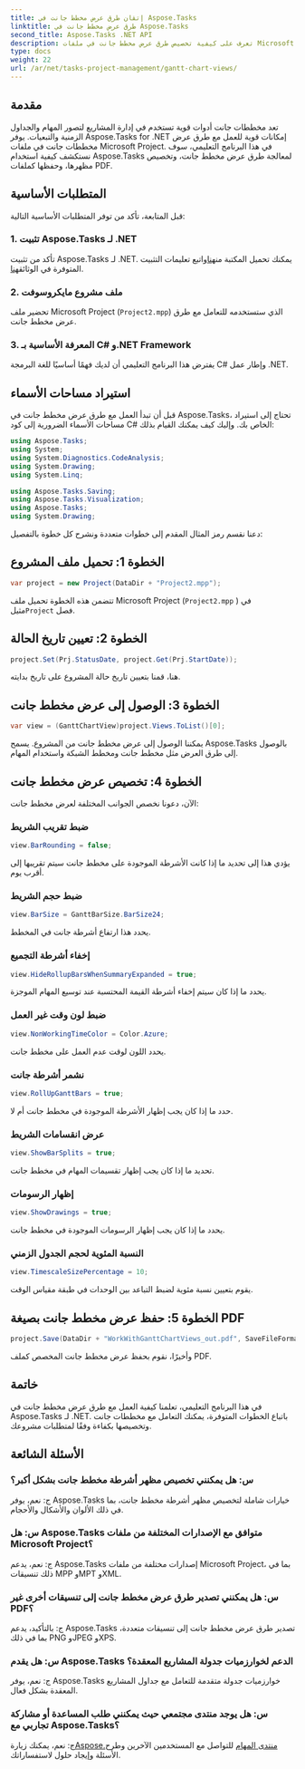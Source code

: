 ```yaml
---
title: إتقان طرق عرض مخطط جانت في Aspose.Tasks
linktitle: طرق عرض مخطط جانت في Aspose.Tasks
second_title: Aspose.Tasks .NET API
description: تعرف على كيفية تخصيص طرق عرض مخطط جانت في ملفات Microsoft Project باستخدام Aspose.Tasks لـ .NET. دليل خطوة بخطوة لإدارة المشاريع بكفاءة.
type: docs
weight: 22
url: /ar/net/tasks-project-management/gantt-chart-views/
---
```

## مقدمة
تعد مخططات جانت أدوات قوية تستخدم في إدارة المشاريع لتصور المهام والجداول الزمنية والتبعيات. يوفر Aspose.Tasks for .NET إمكانات قوية للعمل مع طرق عرض مخططات جانت في ملفات Microsoft Project. في هذا البرنامج التعليمي، سوف نستكشف كيفية استخدام Aspose.Tasks لمعالجة طرق عرض مخطط جانت، وتخصيص مظهرها، وحفظها كملفات PDF.
## المتطلبات الأساسية
قبل المتابعة، تأكد من توفر المتطلبات الأساسية التالية:
### 1. تثبيت Aspose.Tasks لـ .NET
 تأكد من تثبيت Aspose.Tasks لـ .NET. يمكنك تحميل المكتبة من[هنا](https://releases.aspose.com/tasks/net/)واتبع تعليمات التثبيت المتوفرة في الوثائق[هنا](https://reference.aspose.com/tasks/net/).
### 2. ملف مشروع مايكروسوفت
تحضير ملف Microsoft Project (`Project2.mpp`) الذي ستستخدمه للتعامل مع طرق عرض مخطط جانت.
### 3. المعرفة الأساسية بـ C# و.NET Framework
يفترض هذا البرنامج التعليمي أن لديك فهمًا أساسيًا للغة البرمجة C# وإطار عمل .NET.
## استيراد مساحات الأسماء
قبل أن تبدأ العمل مع طرق عرض مخطط جانت في Aspose.Tasks، تحتاج إلى استيراد مساحات الأسماء الضرورية إلى كود C# الخاص بك. وإليك كيف يمكنك القيام بذلك:

```csharp
using Aspose.Tasks;
using System;
using System.Diagnostics.CodeAnalysis;
using System.Drawing;
using System.Linq;

using Aspose.Tasks.Saving;
using Aspose.Tasks.Visualization;
using Aspose.Tasks;
using System.Drawing;
```

دعنا نقسم رمز المثال المقدم إلى خطوات متعددة ونشرح كل خطوة بالتفصيل:
## الخطوة 1: تحميل ملف المشروع
```csharp
var project = new Project(DataDir + "Project2.mpp");
```
تتضمن هذه الخطوة تحميل ملف Microsoft Project (`Project2.mpp` ) في مثيل`Project` فصل.
## الخطوة 2: تعيين تاريخ الحالة
```csharp
project.Set(Prj.StatusDate, project.Get(Prj.StartDate));
```
هنا، قمنا بتعيين تاريخ حالة المشروع على تاريخ بدايته.
## الخطوة 3: الوصول إلى عرض مخطط جانت
```csharp
var view = (GanttChartView)project.Views.ToList()[0];
```
يمكننا الوصول إلى عرض مخطط جانت من المشروع. يسمح Aspose.Tasks بالوصول إلى طرق العرض مثل مخطط جانت ومخطط الشبكة واستخدام المهام.
## الخطوة 4: تخصيص عرض مخطط جانت
الآن، دعونا نخصص الجوانب المختلفة لعرض مخطط جانت:
### ضبط تقريب الشريط
```csharp
view.BarRounding = false;
```
يؤدي هذا إلى تحديد ما إذا كانت الأشرطة الموجودة على مخطط جانت سيتم تقريبها إلى أقرب يوم.
### ضبط حجم الشريط
```csharp
view.BarSize = GanttBarSize.BarSize24;
```
يحدد هذا ارتفاع أشرطة جانت في المخطط.
### إخفاء أشرطة التجميع
```csharp
view.HideRollupBarsWhenSummaryExpanded = true;
```
يحدد ما إذا كان سيتم إخفاء أشرطة القيمة المحتسبة عند توسيع المهام الموجزة.
### ضبط لون وقت غير العمل
```csharp
view.NonWorkingTimeColor = Color.Azure;
```
يحدد اللون لوقت عدم العمل على مخطط جانت.
### نشمر أشرطة جانت
```csharp
view.RollUpGanttBars = true;
```
حدد ما إذا كان يجب إظهار الأشرطة الموجودة في مخطط جانت أم لا.
### عرض انقسامات الشريط
```csharp
view.ShowBarSplits = true;
```
تحديد ما إذا كان يجب إظهار تقسيمات المهام في مخطط جانت.
### إظهار الرسومات
```csharp
view.ShowDrawings = true;
```
يحدد ما إذا كان يجب إظهار الرسومات الموجودة في مخطط جانت.
### النسبة المئوية لحجم الجدول الزمني
```csharp
view.TimescaleSizePercentage = 10;
```
يقوم بتعيين نسبة مئوية لضبط التباعد بين الوحدات في طبقة مقياس الوقت.
## الخطوة 5: حفظ عرض مخطط جانت بصيغة PDF
```csharp
project.Save(DataDir + "WorkWithGanttChartViews_out.pdf", SaveFileFormat.Pdf);
```
وأخيرًا، نقوم بحفظ عرض مخطط جانت المخصص كملف PDF.
## خاتمة
في هذا البرنامج التعليمي، تعلمنا كيفية العمل مع طرق عرض مخطط جانت في Aspose.Tasks لـ .NET. باتباع الخطوات المتوفرة، يمكنك التعامل مع مخططات جانت وتخصيصها بكفاءة وفقًا لمتطلبات مشروعك.
## الأسئلة الشائعة
### س: هل يمكنني تخصيص مظهر أشرطة مخطط جانت بشكل أكبر؟
ج: نعم، يوفر Aspose.Tasks خيارات شاملة لتخصيص مظهر أشرطة مخطط جانت، بما في ذلك الألوان والأشكال والأحجام.
### س: هل Aspose.Tasks متوافق مع الإصدارات المختلفة من ملفات Microsoft Project؟
ج: نعم، يدعم Aspose.Tasks إصدارات مختلفة من ملفات Microsoft Project، بما في ذلك تنسيقات MPP وMPT وXML.
### س: هل يمكنني تصدير طرق عرض مخطط جانت إلى تنسيقات أخرى غير PDF؟
ج: بالتأكيد، يدعم Aspose.Tasks تصدير طرق عرض مخطط جانت إلى تنسيقات متعددة، بما في ذلك PNG وJPEG وXPS.
### س: هل يقدم Aspose.Tasks الدعم لخوارزميات جدولة المشاريع المعقدة؟
ج: نعم، يوفر Aspose.Tasks خوارزميات جدولة متقدمة للتعامل مع جداول المشاريع المعقدة بشكل فعال.
### س: هل يوجد منتدى مجتمعي حيث يمكنني طلب المساعدة أو مشاركة تجاربي مع Aspose.Tasks؟
 ج: نعم، يمكنك زيارة[Aspose.منتدى المهام](https://forum.aspose.com/c/tasks/15) للتواصل مع المستخدمين الآخرين وطرح الأسئلة وإيجاد حلول لاستفساراتك.